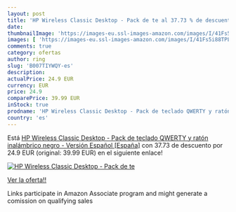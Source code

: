 ```yaml
---
layout: post
title: 'HP Wireless Classic Desktop - Pack de te al 37.73 % de descuento'
date: 
thumbnailImage: 'https://images-eu.ssl-images-amazon.com/images/I/41Fs5i88TPL._SL200_.jpg'
images: [ 'https://images-eu.ssl-images-amazon.com/images/I/41Fs5i88TPL._SL200_.jpg' ]
comments: true
category: ofertas
author: ring
slug: 'B007TIYWQY-es'
description:
actualPrice: 24.9 EUR
currency: EUR
price: 24.9
comparePrice: 39.99 EUR
inStock: true
prodname: 'HP Wireless Classic Desktop - Pack de teclado QWERTY y ratón inalámbrico  negro - Versión Español [España]'
country: 'es'
---
```


Está [HP Wireless Classic Desktop - Pack de teclado QWERTY y ratón inalámbrico  negro - Versión Español [España]](https://www.amazon.es/dp/B007TIYWQY/?tag=tolees-21) con 37.73 de descuento por 24.9 EUR (original: 39.99 EUR) en el siguiente enlace!

[![HP Wireless Classic Desktop - Pack de te](https://images-eu.ssl-images-amazon.com/images/I/41Fs5i88TPL._SL200_.jpg)](https://www.amazon.es/dp/B007TIYWQY/?tag=tolees-21)

[Ver la oferta!!](https://www.amazon.es/dp/B007TIYWQY/?tag=tolees-21)

Links participate in Amazon Associate program and might generate a comission on qualifying sales


